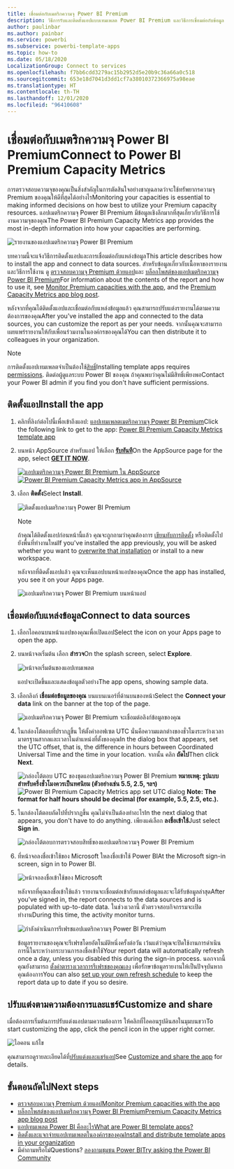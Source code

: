 ```yaml
---
title: เชื่อมต่อกับเมตริกความจุ Power BI Premium
description: วิธีการรับและติดตั้งแอปแบบเทมเพลต Power BI Premium และวิธีการเชื่อมต่อกับข้อมูล
author: paulinbar
ms.author: painbar
ms.service: powerbi
ms.subservice: powerbi-template-apps
ms.topic: how-to
ms.date: 05/18/2020
LocalizationGroup: Connect to services
ms.openlocfilehash: f7bb6cdd3279ac15b2952d5e20b9c36a66a0c518
ms.sourcegitcommit: 653e18d7041d3dd1cf7a38010372366975a98eae
ms.translationtype: HT
ms.contentlocale: th-TH
ms.lasthandoff: 12/01/2020
ms.locfileid: "96410608"
---
```

# <a name="connect-to-power-bi-premium-capacity-metrics"></a><span data-ttu-id="38aa2-103">เชื่อมต่อกับเมตริกความจุ Power BI Premium</span><span class="sxs-lookup"><span data-stu-id="38aa2-103">Connect to Power BI Premium Capacity Metrics</span></span>

<span data-ttu-id="38aa2-104">การตรวจสอบความจุของคุณเป็นสิ่งสำคัญในการตัดสินใจอย่างชาญฉลาดว่าจะใช้ทรัพยากรความจุ Premium ของคุณให้ดีที่สุดได้อย่างไร</span><span class="sxs-lookup"><span data-stu-id="38aa2-104">Monitoring your capacities is essential to making informed decisions on how best to utilize your Premium capacity resources.</span></span> <span data-ttu-id="38aa2-105">แอปเมตริกความจุ Power BI Premium มีข้อมูลเชิงลึกมากที่สุดเกี่ยวกับวิธีการใช้งานความจุของคุณ</span><span class="sxs-lookup"><span data-stu-id="38aa2-105">The Power BI Premium Capacity Metrics app provides the most in-depth information into how your capacities are performing.</span></span>

![รายงานของแอปเมตริกความจุ Power BI Premium](media/service-connect-to-pbi-premium-capacity-metrics/service-pbi-premium-capacity-metrics-app-report.png)

<span data-ttu-id="38aa2-107">บทความนี้จะแจ้งวิธีการติดตั้งแอปและการเชื่อมต่อกับแหล่งข้อมูล</span><span class="sxs-lookup"><span data-stu-id="38aa2-107">This article describes how to install the app and connect to data sources.</span></span> <span data-ttu-id="38aa2-108">สำหรับข้อมูลเกี่ยวกับเนื้อหาของรายงานและวิธีการใช้งาน ดู [ตรวจสอบความจุ Premium ด้วยแอป](../admin/service-admin-premium-monitor-capacity.md)และ [บล็อกโพสต์ของแอปเมตริกความจุ Power BI Premium](https://powerbi.microsoft.com/blog/premium-capacity-metrics-app-new-health-center-with-kpis-to-explore-relevant-metrics-and-steps-to-mitigate-issues/)</span><span class="sxs-lookup"><span data-stu-id="38aa2-108">For information about the contents of the report and how to use it, see [Monitor Premium capacities with the app](../admin/service-admin-premium-monitor-capacity.md), and the [Premium Capacity Metrics app blog post](https://powerbi.microsoft.com/blog/premium-capacity-metrics-app-new-health-center-with-kpis-to-explore-relevant-metrics-and-steps-to-mitigate-issues/).</span></span>

<span data-ttu-id="38aa2-109">หลังจากที่คุณได้ติดตั้งแอปและเชื่อมต่อกับแหล่งข้อมูลแล้ว คุณสามารถปรับแต่งรายงานได้ตามความต้องการของคุณ</span><span class="sxs-lookup"><span data-stu-id="38aa2-109">After you've installed the app and connected to the data sources, you can customize the report as per your needs.</span></span> <span data-ttu-id="38aa2-110">จากนั้นคุณจะสามารถเผยแพร่รายงานให้กับเพื่อนร่วมงานในองค์กรของคุณได้</span><span class="sxs-lookup"><span data-stu-id="38aa2-110">You can then distribute it to colleagues in your organization.</span></span>

> [!NOTE]
> <span data-ttu-id="38aa2-111">การติดตั้งแอปเทมเพลตจำเป็นต้องใช้[สิทธิ์](./service-template-apps-install-distribute.md#prerequisites)</span><span class="sxs-lookup"><span data-stu-id="38aa2-111">Installing template apps requires [permissions](./service-template-apps-install-distribute.md#prerequisites).</span></span> <span data-ttu-id="38aa2-112">ติดต่อผู้ดูแลระบบ Power BI ของคุณ ถ้าคุณพบว่าคุณไม่มีสิทธิ์เพียงพอ</span><span class="sxs-lookup"><span data-stu-id="38aa2-112">Contact your Power BI admin if you find you don't have sufficient permissions.</span></span>

## <a name="install-the-app"></a><span data-ttu-id="38aa2-113">ติดตั้งแอป</span><span class="sxs-lookup"><span data-stu-id="38aa2-113">Install the app</span></span>

1. <span data-ttu-id="38aa2-114">คลิกที่ลิงก์ต่อไปนี้เพื่อเข้าถึงแอป: [แอปเทมเพลตเมตริกความจุ Power BI Premium](https://app.powerbi.com/groups/me/getapps/services/pbi_pcmm.capacity-metrics-dxt)</span><span class="sxs-lookup"><span data-stu-id="38aa2-114">Click the following link to get to the app: [Power BI Premium Capacity Metrics template app](https://app.powerbi.com/groups/me/getapps/services/pbi_pcmm.capacity-metrics-dxt)</span></span>

1. <span data-ttu-id="38aa2-115">บนหน้า AppSource สำหรับแอป ให้เลือก [**รับทันที**](https://app.powerbi.com/groups/me/getapps/services/pbi_pcmm.capacity-metrics-dxt)</span><span class="sxs-lookup"><span data-stu-id="38aa2-115">On the AppSource page for the app, select [**GET IT NOW**](https://app.powerbi.com/groups/me/getapps/services/pbi_pcmm.capacity-metrics-dxt).</span></span>

    <span data-ttu-id="38aa2-116">[![แอปเมตริกความจุ Power BI Premium ใน AppSource](media/service-connect-to-pbi-premium-capacity-metrics/service-pbi-premium-capacity-metrics-app-appsource-get-it-now.png)](https://app.powerbi.com/groups/me/getapps/services/pbi_pcmm.capacity-metrics-dxt)</span><span class="sxs-lookup"><span data-stu-id="38aa2-116">[![Power BI Premium Capacity Metrics app in AppSource](media/service-connect-to-pbi-premium-capacity-metrics/service-pbi-premium-capacity-metrics-app-appsource-get-it-now.png)](https://app.powerbi.com/groups/me/getapps/services/pbi_pcmm.capacity-metrics-dxt)</span></span>

1. <span data-ttu-id="38aa2-117">เลือก **ติดตั้ง**</span><span class="sxs-lookup"><span data-stu-id="38aa2-117">Select **Install**.</span></span> 

    ![ติดตั้งแอปเมตริกความจุ Power BI Premium](media/service-connect-to-pbi-premium-capacity-metrics/service-pbi-premium-capacity-metric-select-install.png)

    > [!NOTE]
    > <span data-ttu-id="38aa2-119">ถ้าคุณได้ติดตั้งแอปก่อนหน้านี้แล้ว คุณจะถูกถามว่าคุณต้องการ [เขียนทับการติดตั้ง](./service-template-apps-install-distribute.md#update-a-template-app) หรือติดตั้งไปยังพื้นที่ทำงานใหม่</span><span class="sxs-lookup"><span data-stu-id="38aa2-119">If you've installed the app previously, you will be asked whether you want to [overwrite that installation](./service-template-apps-install-distribute.md#update-a-template-app) or install to a new workspace.</span></span>

    <span data-ttu-id="38aa2-120">หลังจากที่ติดตั้งแอปแล้ว คุณจะเห็นแอปบนหน้าแอปของคุณ</span><span class="sxs-lookup"><span data-stu-id="38aa2-120">Once the app has installed, you see it on your Apps page.</span></span>

   ![แอปเมตริกความจุ Power BI Premium บนหน้าแอป](media/service-connect-to-pbi-premium-capacity-metrics/service-pbi-premium-capacity-metrics-app-apps-page-icon.png)

## <a name="connect-to-data-sources"></a><span data-ttu-id="38aa2-122">เชื่อมต่อกับแหล่งข้อมูล</span><span class="sxs-lookup"><span data-stu-id="38aa2-122">Connect to data sources</span></span>

1. <span data-ttu-id="38aa2-123">เลือกไอคอนบนหน้าแอปของคุณเพื่อเปิดแอป</span><span class="sxs-lookup"><span data-stu-id="38aa2-123">Select the icon on your Apps page to open the app.</span></span>

1. <span data-ttu-id="38aa2-124">บนหน้าจอเริ่มต้น เลือก **สำรวจ**</span><span class="sxs-lookup"><span data-stu-id="38aa2-124">On the splash screen, select **Explore**.</span></span>

   ![หน้าจอเริ่มต้นของแอปเทมเพลต](media/service-connect-to-pbi-premium-capacity-metrics/service-pbi-premium-capacity-metrics-app-splash-screen.png)

   <span data-ttu-id="38aa2-126">แอปจะเปิดขึ้นและแสดงข้อมูลตัวอย่าง</span><span class="sxs-lookup"><span data-stu-id="38aa2-126">The app opens, showing sample data.</span></span>

1. <span data-ttu-id="38aa2-127">เลือกลิงก์ **เชื่อมต่อข้อมูลของคุณ** บนแบนเนอร์ที่ด้านบนของหน้า</span><span class="sxs-lookup"><span data-stu-id="38aa2-127">Select the **Connect your data** link on the banner at the top of the page.</span></span>

   ![แอปเมตริกความจุ Power BI Premium จะเชื่อมต่อลิงก์ข้อมูลของคุณ](media/service-connect-to-pbi-premium-capacity-metrics/service-pbi-premium-capacity-metrics-app-connect-data.png)

1. <span data-ttu-id="38aa2-129">ในกล่องโต้ตอบที่ปรากฏขึ้น ให้ตั้งค่าออฟเซต UTC นั่นคือความแตกต่างของชั่วโมงระหว่างเวลามาตรฐานสากลและเวลาในตำแหน่งที่ตั้งของคุณ</span><span class="sxs-lookup"><span data-stu-id="38aa2-129">In the dialog box that appears, set the UTC offset, that is, the difference in hours between Coordinated Universal Time and the time in your location.</span></span> <span data-ttu-id="38aa2-130">จากนั้น คลิก **ถัดไป**</span><span class="sxs-lookup"><span data-stu-id="38aa2-130">Then click **Next**.</span></span>
  
   <span data-ttu-id="38aa2-131">![กล่องโต้ตอบ UTC ของชุดแอปเมตริกความจุ Power BI Premium](media/service-connect-to-pbi-premium-capacity-metrics/service-pbi-premium-capacity-metrics-app-setutc-dialog.png)
   **หมายเหตุ: รูปแบบสำหรับครึ่งชั่วโมงควรเป็นทศนิยม (ตัวอย่างเช่น 5.5, 2.5, ฯลฯ)**</span><span class="sxs-lookup"><span data-stu-id="38aa2-131">![Power BI Premium Capacity Metrics app set UTC dialog](media/service-connect-to-pbi-premium-capacity-metrics/service-pbi-premium-capacity-metrics-app-setutc-dialog.png)
**Note: The format for half hours should be decimal (for example, 5.5, 2.5, etc.).**</span></span>

1. <span data-ttu-id="38aa2-132">ในกล่องโต้ตอบถัดไปที่ปรากฏขึ้น คุณไม่จำเป็นต้องทำอะไร</span><span class="sxs-lookup"><span data-stu-id="38aa2-132">In the next dialog that appears, you don't have to do anything.</span></span> <span data-ttu-id="38aa2-133">เพียงแค่เลือก **ลงชื่อเข้าใช้**</span><span class="sxs-lookup"><span data-stu-id="38aa2-133">Just select **Sign in**.</span></span>

   ![กล่องโต้ตอบการตรวจสอบสิทธิ์ของแอปเมตริกความจุ Power BI Premium](media/service-connect-to-pbi-premium-capacity-metrics/service-pbi-premium-capacity-metrics-app-authentication-dialog.png)

1. <span data-ttu-id="38aa2-135">ที่หน้าจอลงชื่อเข้าใช้ของ Microsoft ใหลงชื่อเข้าใช้ Power BI</span><span class="sxs-lookup"><span data-stu-id="38aa2-135">At the Microsoft sign-in screen, sign in to Power BI.</span></span>

   ![หน้าจอลงชื่อเข้าใช้ของ Microsoft](media/service-connect-to-pbi-premium-capacity-metrics/service-pbi-premium-capacity-metrics-app-microsoft-login.png)

   <span data-ttu-id="38aa2-137">หลังจากที่คุณลงชื่อเข้าใช้แล้ว รายงานจะเชื่อมต่อเข้ากับแหล่งข้อมูลและจะได้รับข้อมูลล่าสุด</span><span class="sxs-lookup"><span data-stu-id="38aa2-137">After you've signed in, the report connects to the data sources and is populated with up-to-date data.</span></span> <span data-ttu-id="38aa2-138">ในช่วงเวลานี้ ตัวตรวจสอบกิจกรรมจะเปิดทำงาน</span><span class="sxs-lookup"><span data-stu-id="38aa2-138">During this time, the activity monitor turns.</span></span>

   ![กำลังดำเนินการรีเฟรชแอปเมตริกความจุ Power BI Premium](media/service-connect-to-pbi-premium-capacity-metrics/service-pbi-premium-capacity-metrics-app-refresh-monitor.png)

   <span data-ttu-id="38aa2-140">ข้อมูลรายงานของคุณจะรีเฟรชโดยอัตโนมัติหนึ่งครั้งต่อวัน เว้นแต่ว่าคุณจะปิดใช้งานการดำเนินการนี้ในระหว่างกระบวนการลงชื่อเข้าใช้</span><span class="sxs-lookup"><span data-stu-id="38aa2-140">Your report data will automatically refresh once a day, unless you disabled this during the sign-in process.</span></span> <span data-ttu-id="38aa2-141">นอกจากนี้ คุณยังสามารถ [ตั้งค่าตารางเวลาการรีเฟรชของคุณเอง](./refresh-scheduled-refresh.md) เพื่อรักษาข้อมูลรายงานให้เป็นปัจจุบันหากคุณต้องการ</span><span class="sxs-lookup"><span data-stu-id="38aa2-141">You can also [set up your own refresh schedule](./refresh-scheduled-refresh.md) to keep the report data up to date if you so desire.</span></span>

## <a name="customize-and-share"></a><span data-ttu-id="38aa2-142">ปรับแต่งตามความต้องการและแชร์</span><span class="sxs-lookup"><span data-stu-id="38aa2-142">Customize and share</span></span>

<span data-ttu-id="38aa2-143">เมื่อต้องการเริ่มต้นการปรับแต่งแอปตามความต้องการ ให้คลิกที่ไอคอนรูปดินสอในมุมบนขวา</span><span class="sxs-lookup"><span data-stu-id="38aa2-143">To start customizing the app, click the pencil icon in the upper right corner.</span></span>

 ![ไอคอน แก้ไข](media/service-connect-to-pbi-premium-capacity-metrics/service-pbi-premium-capacity-metrics-app-customize.png)

<span data-ttu-id="38aa2-145">คุณสามารถดูรายละเอียดได้ที่[ปรับแต่งและแชร์แอป](./service-template-apps-install-distribute.md#customize-and-share-the-app)</span><span class="sxs-lookup"><span data-stu-id="38aa2-145">See [Customize and share the app](./service-template-apps-install-distribute.md#customize-and-share-the-app) for details.</span></span>

## <a name="next-steps"></a><span data-ttu-id="38aa2-146">ขั้นตอนถัดไป</span><span class="sxs-lookup"><span data-stu-id="38aa2-146">Next steps</span></span>
* [<span data-ttu-id="38aa2-147">ตรวจสอบความจุ Premium ด้วยแอป</span><span class="sxs-lookup"><span data-stu-id="38aa2-147">Monitor Premium capacities with the app</span></span>](../admin/service-admin-premium-monitor-capacity.md)
* [<span data-ttu-id="38aa2-148">บล็อกโพสต์ของแอปเมตริกความจุ Power BI Premium</span><span class="sxs-lookup"><span data-stu-id="38aa2-148">Premium Capacity Metrics app blog post</span></span>](https://powerbi.microsoft.com/blog/premium-capacity-metrics-app-new-health-center-with-kpis-to-explore-relevant-metrics-and-steps-to-mitigate-issues/)
* [<span data-ttu-id="38aa2-149">แอปเทมเพลต Power BI คืออะไร</span><span class="sxs-lookup"><span data-stu-id="38aa2-149">What are Power BI template apps?</span></span>](./service-template-apps-overview.md)
* [<span data-ttu-id="38aa2-150">ติดตั้งและแจกจ่ายแอปเทมเพลตในองค์กรของคุณ</span><span class="sxs-lookup"><span data-stu-id="38aa2-150">Install and distribute template apps in your organization</span></span>](./service-template-apps-install-distribute.md)
* <span data-ttu-id="38aa2-151">มีคำถามหรือไม่</span><span class="sxs-lookup"><span data-stu-id="38aa2-151">Questions?</span></span> [<span data-ttu-id="38aa2-152">ลองถามชุมชน Power BI</span><span class="sxs-lookup"><span data-stu-id="38aa2-152">Try asking the Power BI Community</span></span>](https://community.powerbi.com/)